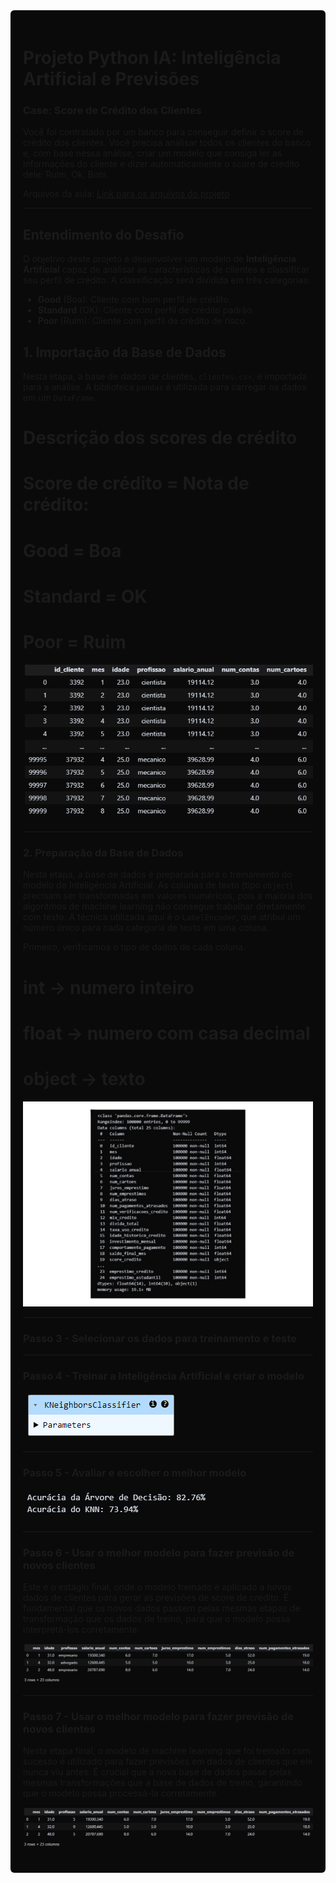<div style="background-color:rgb(10, 10, 10); padding: 20px; border-radius: 6px;">

# Projeto Python IA: Inteligência Artificial e Previsões

### Case: Score de Crédito dos Clientes

Você foi contratado por um banco para conseguir definir o score de crédito dos clientes. Você precisa analisar todos os clientes do banco e, com base nessa análise, criar um modelo que consiga ler as informações do cliente e dizer automaticamente o score de crédito dele: Ruim, Ok, Bom.

Arquivos da aula: [Link para os arquivos do projeto](https://drive.google.com/drive/folders/1FbDqVq4XLvU85VBlVIMJ73p9oOu6u2-J?usp=drive_link)

---

## Entendimento do Desafio

O objetivo deste projeto é desenvolver um modelo de **Inteligência Artificial** capaz de analisar as características de clientes e classificar seu perfil de crédito. A classificação será dividida em três categorias:

- **Good** (Boa): Cliente com bom perfil de crédito.
- **Standard** (OK): Cliente com perfil de crédito padrão.
- **Poor** (Ruim): Cliente com perfil de crédito de risco.

## 1. Importação da Base de Dados

Nesta etapa, a base de dados de clientes, `clientes.csv`, é importada para a análise. A biblioteca `pandas` é utilizada para carregar os dados em um `DataFrame`.

# Descrição dos scores de crédito
# Score de crédito = Nota de crédito:
# Good = Boa
# Standard = OK
# Poor = Ruim

![Tabela de Dados](png/tela1.PNG)

---

### 2. Preparação da Base de Dados

Nesta etapa, a base de dados é preparada para o treinamento do modelo de Inteligência Artificial. As colunas de texto (tipo `object`) precisam ser transformadas em valores numéricos, pois a maioria dos algoritmos de machine learning não consegue trabalhar diretamente com texto. A técnica utilizada aqui é o `LabelEncoder`, que atribui um número único para cada categoria de texto em uma coluna.

Primeiro, verificamos o tipo de dados de cada coluna.

# int -> numero inteiro
# float -> numero com casa decimal
# object -> texto

![Base d Dados](png/tela9.png)

---

### Passo 3 - Selecionar os dados para treinamento e teste

---

### Passo 4 - Treinar a Inteligência Artificial e criar o modelo

![Modelo de IA](png/tela5.PNG)

---

### Passo 5 - Avaliar e escolher o melhor modelo

![Acuracidade](png/tela6.PNG)

---

### Passo 6 - Usar o melhor modelo para fazer previsão de novos clientes

Este é o estágio final, onde o modelo treinado é aplicado a novos dados de clientes para gerar as previsões de score de crédito. É fundamental que os novos dados passem pelas mesmas etapas de transformação que os dados de treino, para que o modelo possa interpretá-los corretamente.

![Melhor Modelo](png/tela7.PNG)

---

### Passo 7 - Usar o melhor modelo para fazer previsão de novos clientes

Nesta etapa final, o modelo de machine learning que foi treinado com sucesso é utilizado para fazer previsões em dados de clientes que ele nunca viu antes. É crucial que a nova base de dados passe pelas mesmas transformações que a base de dados de treino, garantindo que o modelo possa processá-la corretamente.

![Resultado Final](png/tela8.PNG)

</div>
